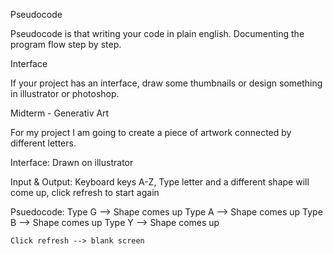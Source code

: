 Pseudocode

Pseudocode is that writing your code in plain english. Documenting the program flow step by step.

Interface

If your project has an interface, draw some thumbnails or design something in illustrator or photoshop.



Midterm - Generativ Art

For my project I am going to create a piece of artwork connected by different letters. 

Interface: Drawn on illustrator

Input & Output: Keyboard keys A-Z, Type letter and a different shape will come up, click refresh to start again

Psuedocode: 
    Type G --> Shape comes up
    Type A --> Shape comes up
    Type B --> Shape comes up
    Type Y --> Shape comes up
    
    Click refresh --> blank screen


